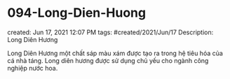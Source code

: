 # 094-Long-Dien-Huong

created: Jun 17, 2021 12:07 PM
tags: #created/2021/Jun/17
Description: Long Diên Hương

Long Diên Hương một chất sáp màu xám được tạo ra trong hệ tiêu hóa của cá nhà táng. Long diên hương được sử dụng chủ yếu cho ngành công nghiệp nước hoa.